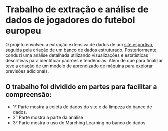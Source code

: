 # Trabalho de extração e análise de dados de jogadores do futebol europeu
O projeto envolveu a extração extensiva de dados de um [site esportivo](https://fbref.com/pt/comps/Big5/stats/jogadores/Maiores-5-Ligas-Europeias-Estatisticas), seguida pela criação de um banco de dados estruturado. Posteriormente, conduzi uma análise detalhada utilizando visualizações e estatísticas descritivas para identificar padrões e tendências. Além de que para finalizar teve a criação de um modelo de aprendizado de máquina para explorar previsões adicionais.

## O trabalho foi dividido em partes para facilitar a compreensão: 
- 1° Parte mostra a coleta de dados do site e da limpeza do banco de dados. 
- 2° Parte mostra a parte da análise 
- 3° Parte mostra o uso do Marching Learning no banco de dados 
